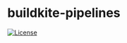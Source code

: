 # buildkite-pipelines

[![License][licensebadge]](LICENSE)

[licensebadge]: https://img.shields.io/github/license/seankhliao/buildkite-pipelines.svg?style=flat-square

